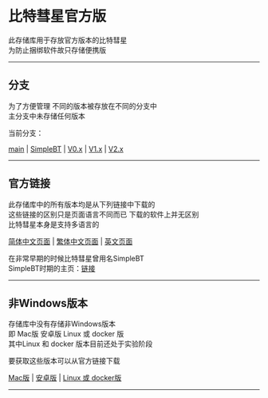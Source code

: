 # 比特彗星官方版

此存储库用于存放官方版本的比特彗星  
为防止捆绑软件故只存储便携版  

---

##  分支

为了方便管理 不同的版本被存放在不同的分支中  
主分支中未存储任何版本  

当前分支：

[main](https://github.com/bitcomet-post-bar/BC-official/tree/main) | [SimpleBT](https://github.com/bitcomet-post-bar/BC-official/tree/SimpleBT) | [V0.x](https://github.com/bitcomet-post-bar/BC-official/tree/V0.x) | [V1.x](https://github.com/bitcomet-post-bar/BC-official/tree/V1.x) | [V2.x](https://github.com/bitcomet-post-bar/BC-official/tree/V2.x)  

---

## 官方链接

此存储库中的所有版本均是从下列链接中下载的  
这些链接的区别只是页面语言不同而已 下载的软件上并无区别  
比特彗星本身是支持多语言的  

[简体中文页面](https://www.bitcomet.com/cn/archive) | [繁体中文页面](https://www.bitcomet.com/tw/archive) | [英文页面](https://www.bitcomet.com/en/archive)  


在非常早期的时候比特彗星曾用名SimpleBT  
SimpleBT时期的主页：[链接](https://web.archive.org/web/20030829012248/http://btfans.3322.org/simplebt/)  

---

## 非Windows版本

存储库中没有存储非Windows版本  
即 Mac版 安卓版 Linux 或 docker 版  
其中Linux 和 docker 版本目前还处于实验阶段  

要获取这些版本可以从官方链接下载  

[Mac版](https://www.bitcomet.com/tw/downloads#mac) | [安卓版](https://www.bitcomet.com/en/android) | [Linux 或 docker版](https://wiki-zh.bitcomet.com/linux%E7%89%88bitcomet%E5%AE%89%E8%A3%85%E6%8C%87%E5%8D%97)  

---




